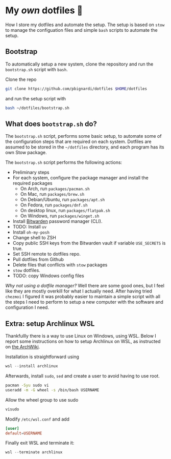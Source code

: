 # My *own* dotfiles 🏡

How I store my dotfiles and automate the setup.
The setup is based on `stow` to manage the configuation files
and simple `bash` scripts to automate the setup.

## Bootstrap

To automatically setup a new system, clone the repository and run the `bootstrap.sh` script with `bash`.

Clone the repo
```bash
git clone https://github.com/pbignardi/dotfiles $HOME/dotfiles
```
and run the setup script with
```bash
bash ~/dotfiles/bootstrap.sh
```

## What does `bootstrap.sh` do?

The `bootstrap.sh` script, performs some basic setup, to automate some of the configuration steps that are required on each system.
Dotfiles are assumed to be stored in the `~/dotfiles` directory,
and each program has its own Stow package.

The `bootstrap.sh` script performs the following actions:
- Preliminary steps
- For each system, configure the package manager and install the required packages
    - On Arch, run `packages/pacman.sh`
    - On Mac, run `packages/brew.sh`
    - On Debian/Ubuntu, run `packages/apt.sh`
    - On Fedora, run `packages/dnf.sh`
    - On desktop linux, run `packages/flatpak.sh`
    - On Windows, run `packages/winget.sh`
- Install [Bitwarden](https://bitwarden.com) password manager (CLI).
- TODO: Install `uv`
- Install `oh-my-posh`
- Change shell to ZSH
- Copy public SSH keys from the Bitwarden vault if variable `USE_SECRETS` is true.
- Set SSH remote to dotfiles repo.
- Pull dotfiles from Github
- Delete files that conflicts with `stow` packages
- `stow` dotfiles.
- TODO: copy Windows config files

*Why not using a dotfile manager?*
Well there are some good ones, but I feel like they are mostly overkill for what I actually need.
After having tried `chezmoi` I figured it was probably easier to maintain a simple script with all the steps I need to perform to setup a new computer with the software and configuration I need.

## Extra: setup Archlinux WSL
Thankfullly there is a way to use Linux on Windows, using WSL.
Below I report some instructions on how to setup Archlinux on WSL, as instructed on [the ArchWiki](https://wiki.archlinux.org/title/Install_Arch_Linux_on_WSL).

Installation is straightforward using
```ps1
wsl --install archlinux
```

Afterwards, install `sudo`, `sed` and create a user to avoid having to use root.
```bash
pacman -Syu sudo vi
useradd -m -G wheel -s /bin/bash USERNAME
```

Allow the wheel group to use sudo
```bash
visudo
```

Modify `/etc/wsl.conf` and add
```conf
[user]
default=USERNAME
```

Finally exit WSL and terminate it:
```ps1
wsl --terminate archlinux
```
